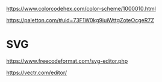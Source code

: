 

https://www.colorcodehex.com/color-scheme/1000010.html


https://paletton.com/#uid=73F1W0kg9iuiWttgZoteOcgeR7Z


# SVG

https://www.freecodeformat.com/svg-editor.php


https://vectr.com/editor/